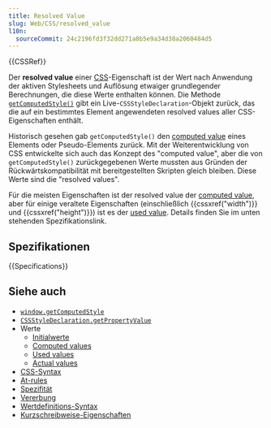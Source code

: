 ```yaml
---
title: Resolved Value
slug: Web/CSS/resolved_value
l10n:
  sourceCommit: 24c2196fd3f32dd271a8b5e9a34d38a2060484d5
---
```


{{CSSRef}}

Der **resolved value** einer [CSS](/de/docs/Web/CSS)-Eigenschaft ist der Wert nach Anwendung der aktiven Stylesheets und Auflösung etwaiger grundlegender Berechnungen, die diese Werte enthalten können. Die Methode [`getComputedStyle()`](/de/docs/Web/API/Window/getComputedStyle) gibt ein Live-`CSSStyleDeclaration`-Objekt zurück, das die auf ein bestimmtes Element angewendeten resolved values aller CSS-Eigenschaften enthält.

Historisch gesehen gab `getComputedStyle()` den [computed value](/de/docs/Web/CSS/computed_value) eines Elements oder Pseudo-Elements zurück. Mit der Weiterentwicklung von CSS entwickelte sich auch das Konzept des "computed value", aber die von `getComputedStyle()` zurückgegebenen Werte mussten aus Gründen der Rückwärtskompatibilität mit bereitgestellten Skripten gleich bleiben. Diese Werte sind die "resolved values".

Für die meisten Eigenschaften ist der resolved value der [computed value](/de/docs/Web/CSS/computed_value), aber für einige veraltete Eigenschaften (einschließlich {{cssxref("width")}} und {{cssxref("height")}}) ist es der [used value](/de/docs/Web/CSS/used_value). Details finden Sie im unten stehenden Spezifikationslink.

## Spezifikationen

{{Specifications}}

## Siehe auch

- [`window.getComputedStyle`](/de/docs/Web/API/Window/getComputedStyle)
- [`CSSStyleDeclaration.getPropertyValue`](/de/docs/Web/API/CSSStyleDeclaration/getPropertyValue)
- Werte
  - [Initialwerte](/de/docs/Web/CSS/initial_value)
  - [Computed values](/de/docs/Web/CSS/computed_value)
  - [Used values](/de/docs/Web/CSS/used_value)
  - [Actual values](/de/docs/Web/CSS/actual_value)
- [CSS-Syntax](/de/docs/Web/CSS/Syntax)
- [At-rules](/de/docs/Web/CSS/At-rule)
- [Spezifität](/de/docs/Web/CSS/Specificity)
- [Vererbung](/de/docs/Web/CSS/Inheritance)
- [Wertdefinitions-Syntax](/de/docs/Web/CSS/Value_definition_syntax)
- [Kurzschreibweise-Eigenschaften](/de/docs/Web/CSS/Shorthand_properties)
